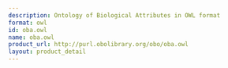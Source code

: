 ```yaml
---
description: Ontology of Biological Attributes in OWL format
format: owl
id: oba.owl
name: oba.owl
product_url: http://purl.obolibrary.org/obo/oba.owl
layout: product_detail
---
```

